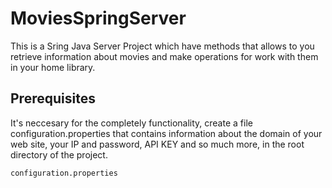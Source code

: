 # MoviesSpringServer
This is a Sring Java Server Project which have methods that allows to you retrieve information about movies and make operations for work with them in your home library.

## Prerequisites
It's neccesary for the completely functionality, create a file configuration.properties that contains information about the domain of your web site, your IP and password, API KEY and so much more, in the root directory of the project.

```
configuration.properties
```
